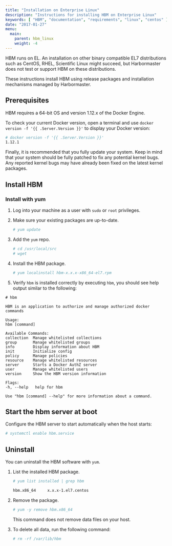 ```yaml
---
title: "Installation on Enterprise Linux"
description: "Instructions for installing HBM on Enterprise Linux"
keywords: [ "HBM", "documentation", "requirements", "linux", "centos" ]
date: "2017-01-27"
menu:
  main:
    parent: hbm_linux
    weight: -4
---
```


HBM runs on EL. An installation on other binary compatible EL7
distributions such as CentOS, RHEL, Scientific Linux might succeed, but Harbormaster does not test
or support HBM on these distributions.

These instructions install HBM using release packages and installation
mechanisms managed by Harbormaster.

## Prerequisites

HBM requires a 64-bit OS and version 1.12.x of the Docker Engine.

To check your current Docker version, open a terminal and use `docker version -f '{{ .Server.Version }}'` to
display your Docker version:

```bash
# docker version -f '{{ .Server.Version }}'
1.12.1
```

Finally, it is recommended that you fully update your system. Keep in mind
that your system should be fully patched to fix any potential kernel bugs.
Any reported kernel bugs may have already been fixed on the latest kernel
packages.

## Install HBM

### Install with yum

1. Log into your machine as a user with `sudo` or `root` privileges.

2. Make sure your existing packages are up-to-date.

    ```bash
    # yum update
    ```

3. Add the `yum` repo.

    ```bash
    # cd /usr/local/src
    # wget 
    ```

4. Install the HBM package.

    ```bash
    # yum localinstall hbm-x.x.x-x86_64-el7.rpm
    ```

5. Verify `hbm` is installed correctly by executing `hbm`, you should see help output similar to the following:

```
# hbm

HBM is an application to authorize and manage authorized docker commands

Usage:
hbm [command]

Available Commands:
collection  Manage whitelisted collections
group       Manage whitelisted groups
info        Display information about HBM
init        Initialize config
policy      Manage policies
resource    Manage whitelisted resources
server      Starts a Docker AuthZ server
user        Manage whitelisted users
version     Show the HBM version information

Flags:
-h, --help   help for hbm

Use "hbm [command] --help" for more information about a command.
```

## Start the hbm server at boot

Configure the HBM server to start automatically when the host starts:

```bash
# systemctl enable hbm.service
```

## Uninstall

You can uninstall the HBM software with `yum`.

1. List the installed HBM package.

    ```bash
    # yum list installed | grep hbm

    hbm.x86_64     x.x.x-1.el7.centos
    ```

2. Remove the package.

    ```bash
    # yum -y remove hbm.x86_64
    ```

	This command does not remove data files on your host.

3. To delete all data, run the following command:

    ```bash
    # rm -rf /var/lib/hbm
    ```
